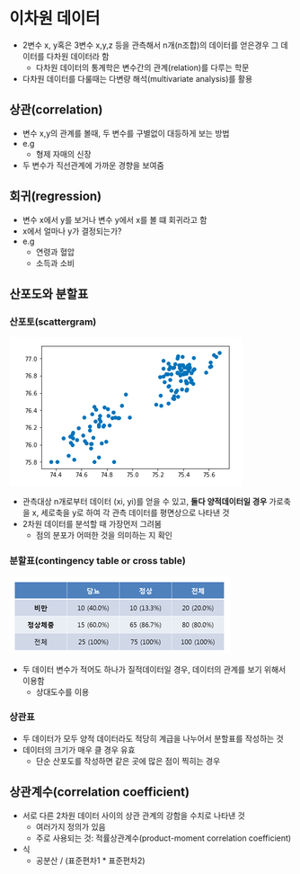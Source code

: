 # 이차원 데이터

- 2변수 x, y혹은 3변수 x,y,z 등을 관측해서 n개(n조합)의 데이터를 얻은경우 그 데이터를 다차원 데이터라 함
  - 다차원 데이터의 통계학은 변수간의 관계(relation)를 다루는 학문
- 다차원 데이터를 다룰때는 다변량 해석(multivariate analysis)를 활용

## 상관(correlation)

- 변수 x,y의 관계를 볼때, 두 변수를 구별없이 대등하게 보는 방법
- e.g
  - 형제 자매의 신장
- 두 변수가 직선관계에 가까운 경향을 보여줌

## 회귀(regression)

- 변수 x에서 y를 보거나 변수 y에서 x를 볼 떄 회귀라고 함
- x에서 얼마나 y가 결정되는가?
- e.g
  - 연령과 혈압
  - 소득과 소비

## 산포도와 분할표

### 산포토(scattergram)

![](./images/scattergram.png)

- 관측대상 n개로부터 데이터 (xi, yi)를 얻을 수 있고, **둘다 양적데이터일 경우** 가로축을 x, 세로축을 y로 하여 각 관측 데이터를 평면상으로 나타낸 것
- 2차원 데이터를 분석할 때 가장먼저 그려봄
  - 점의 분포가 어떠한 것을 의미하는 지 확인

### 분할표(contingency table or cross table)

![](./images/cross_table.png)

- 두 데이터 변수가 적어도 하나가 질적데이터일 경우, 데이터의 관계를 보기 위해서 이용함
  - 상대도수를 이용

### 상관표

- 두 데이터가 모두 양적 데이터라도 적당히 계급을 나누어서 분할표를 작성하는 것
- 데이터의 크기가 매우 클 경우 유효
  - 단순 산포도를 작성하면 같은 곳에 많은 점이 찍히는 경우

## 상관계수(correlation coefficient)

- 서로 다른 2차원 데이터 사이의 상관 관계의 강함을 수치로 나타낸 것
  - 여러가지 정의가 있음
  - 주로 사용되는 것: 적률상관계수(product-moment correlation coefficient)
- 식
  - 공분산 / (표준편차1 * 표준편차2)
